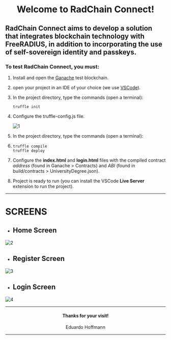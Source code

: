 <h1 align="center">Welcome to RadChain Connect!</h1>

## RadChain Connect aims to develop a solution that integrates blockchain technology with FreeRADIUS, in addition to incorporating the use of self-sovereign identity and passkeys.

### To test RadChain Connect, you must:

1. Install and open the [Ganache](https://archive.trufflesuite.com/ganache/) test blockchain.
2. open your project in an IDE of your choice (we use [VSCode](https://code.visualstudio.com/download)).
  
3. In the project directory, type the commands (open a terminal):
   ```
   truffle init 

4. Configure the truffle-config.js file.

   ![1](https://github.com/user-attachments/assets/7738632c-61d4-47f7-b1b9-3b1d21ad18e2)

5.  In the project directory, type the commands (open a terminal):

6.  ```
    truffle compile
    truffle deploy

7. Configure the **index.html** and **login.html** files with the compiled contract *address* (found in Ganache > Contracts) and *ABI* (found in build/contracts > UniversityDegree.json).

8. Project is ready to run (you can install the VSCode **Live Server** extension to run the project).

---
# SCREENS

- ## Home Screen

![2](https://github.com/user-attachments/assets/6cc5e84a-299b-444c-8521-a8e018cc2099)


- ## Register Screen

![3](https://github.com/user-attachments/assets/5b94f3b6-ff0d-45d1-8858-c0ef712a1149)


- ## Login Screen

![4](https://github.com/user-attachments/assets/df50123b-c0d3-48ed-af71-41a8f967bea5)

---
<h4 align="center">Thanks for your visit!</h4>

<p align="center">
  Eduardo Hoffmann
</p>

___
